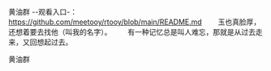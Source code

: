 黄油群
--观看入口-：https://github.com/meetooy/rtooy/blob/main/README.md
　　玉也真脸厚，还想着要去找他（叫我的名字）。
　　有一种记忆总是叫人难忘，那就是从过去走来，又回想起过去。

黄油群
